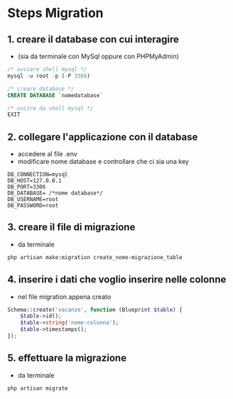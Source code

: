 # Steps Migration

## 1. creare il database con cui interagire 
- (sia da terminale con MySql oppure con PHPMyAdmin)
  
```SQL
/* avviare shell mysql */
mysql -u root -p (-P 3366)

/* creare database */
CREATE DATABASE `nomedatabase`

/* uscire da shell mysql */
EXIT
```  

## 2. collegare l'applicazione con il database
- accedere al file .env
- modificare nome database e controllare che ci sia una key
```
DB_CONNECTION=mysql
DB_HOST=127.0.0.1
DB_PORT=3306
DB_DATABASE= /*nome database*/
DB_USERNAME=root
DB_PASSWORD=root
```

## 3. creare il file di migrazione
- da terminale
``` bash
php artisan make:migration create_nome-migrazione_table
```

## 4. inserire i dati che voglio inserire nelle colonne
- nel file migration appena creato
``` php
Schema::create('vacanze', function (Blueprint $table) {
    $table->id();
    $table->string('nome-colonna');
    $table->timestamps();
});
```

## 5. effettuare la migrazione
- da terminale
``` bash
php artisan migrate
```